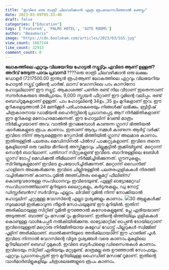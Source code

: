 ```yaml
---
title: "ഇവിടെ ഒരു രാത്രി ചിലവഴിക്കാൻ എത്ര രൂപയെന്നറിഞ്ഞാൽ ഞെട്ടും"
date: 2023-03-09T05:33:40
draft: false
categories: ["Education"]
tags: ['Featured', 'PALMS HOTEL', 'SUTE ROOMS']
author: "Beaumaris"
image: "https://cdn.boolokam.com/articles/2023/03/SSS.jpg"
view_count: 1887144
like_count: 32913
comment_count: 0
---
```


**ലോകത്തിലെ ഏറ്റവും വിലയേറിയ ഹോട്ടല്‍ സ്യൂട്ട്റും എവിടെ ആണ് ഉള്ളത്?** **അറിവ് തേടുന്ന പാവം പ്രവാസി** ????ഒരു രാത്രി ചിലവഴിക്കാൻ ഒരു ലക്ഷം ഡോളർ (7217500.00 ഇന്ത്യൻ രൂപ)ആണ് ലോകത്തിലെ ഏറ്റവും വിലയേറിയ ഹോട്ടൽ സ്യൂട്ട് റൂമിന്റെ ചാർജ്. ലാസ് വേഗസിലെ പാം കാസിനോ ഹോട്ടലിലാണ് ഈ സ്യൂട്ട്. ആകാശത്ത് പണിത രണ്ട് നില വീടാണ് ഇതെന്നാണ് സന്ദർശകരുടെ അഭിപ്രായം. 9,000 സ്ക്വയർ ഫീറ്റാണ് ഈ റൂമിന്റെ വലിപ്പം. രണ്ട് ബെഡ്റൂമുകളാണ് ഉള്ളത്. പാം ഹോട്ടലിന്റെ 34ഉം ,35 ഉം മുറികളാണ് ഇവ. ഈ മുറികളെടുത്താൽ 24 മണിക്കൂർ പരിചാരകരെയും നിങ്ങൾക്ക് ലഭിക്കും. ബ്രിട്ടീഷ് ചിത്രകാരനായ ഡാമിയൻ ഹൈർസ്റ്റിന്റെ പ്രധാനപ്പെട്ട ആറ് നിർമ്മിതികളാണ് ഈ മുറികളെ മനോഹരമാക്കുന്നത്. ഈ ഹോട്ടലിന് വേണ്ടി മാത്രം നിർമിച്ചവയാണ് അവ. വാതിൽ തുറക്കുമ്പോൾ കാണുന്ന ഗ്ലാസ് ഭിത്തിയൽ ഷാർക്കുകളുടെ രൂപം കാണാം. ഇതാണ് ആദ്യം നമ്മൾ കാണുന്ന ആർട്ട് വർക്ക്. ഇവിടെ നിന്ന് ആദ്യമെത്തുന്ന സ്പേസിൽ ഭിത്തിയിൽ ഗ്ലാസ് അലമാര കാണാം. ഇതിനുള്ളിൽ പലതരം മെഡിസിനൽ പിൽസ് പാക്കറ്റുകളാണ്. ഇവിടെ തന്നെ മുകളിലായി ഒരു വലിയ മീനിന്റെ അസ്തികൂടവും ചില്ലുകൂട്ടിൽ തൂക്കിയിട്ടുണ്ട്. മറ്റൊന്ന് സെന്റർ ബാറിലാണ്. പതിനാറ് സീറ്റുകളുണ്ട് ഇവിടെ. ബാറിനുള്ളിലെ ടേബിൾ ഗ്ലാസ് ടോപ്പ് മെഡിക്കൽ തീമിലാണ് നിർമ്മിച്ചിരിക്കുന്നത്. ഗ്ലൗസുകളും, സിറിഞ്ചുകളുമാണ് ഇവിടെ ഉപയോഗിച്ചിരിക്കുന്നത്. മറ്റൊന്ന് ഡൈനിങ് ഹാളിനെ അലങ്കരിക്കുന്നു. ഇവിടെ ചില്ലിനുള്ളിൽ പലതരംഗുളികകൾ നിരത്തി വച്ചിരിക്കുന്നത് കാണാം.റൂമിൽ അഞ്ച്തരം ക്ലൈമറ്റ് ഫീലിങ്സ് കൊണ്ടുവരാനുള്ള സംവിധാനവും ഇവിടെയുണ്ട്. ഫുള്ളി ഓട്ടോമേറ്റഡ് സംവിധാനത്തിലാണ് മുറിയുടെ ലൈറ്റുകളും, കർട്ടനുകളും, ഡു നോട്ട് ഡിസ്റ്റർബൻസ് സർവീസും എല്ലാം. ലിവിങ് റൂമിൽ നിന്ന് നോക്കിയാൽ ഹോട്ടലിന് ചുറ്റുമുള്ള വേഗസിന്റെ എല്ലാ ദൃശ്യങ്ങളും കാണാം. ![](https://cdn.boolokam.com/articles/2023/03/2RRRT.jpg)30 ആളുകൾക്ക് സുഖമായി ഇരിക്കാവുന്ന നീളൻ സോഫയുമുണ്ട് ഈ മുറിയിൽ. ഇതിന് അരികിലായുള്ള സിറ്റിങ് റൂമിൽ ഊഞ്ഞാൽ കസേരകളുമുണ്ട്. പ്ലേ ഏരിയയാണ് അടുത്തത്. ബാത്ത് റൂം മസാജ് റൂം കൂടിയാണ്. ഇതിന്റെ ഭിത്തിയിലും ഗുളികകൾ കൊണ്ടുള്ള വാൾപേപ്പർ നൽകിയിരിക്കുന്നു. ഓട്ടോമാറ്റിക് ഓപ്പൺ ടോയിലറ്റാണ് ഇവിടെയുള്ളത്.മറ്റൊരു നിർമ്മിതിയായ കളേഡ് ഡോട്ട്സ് പില്ലറുകൾ സ്വിമ്മിങ് പൂളിന് അരികിലാണ്. ബാൽക്കണിയുടെ അരികിലായാണ് ഈ ഹാങിങ് പൂൾ. ഇവിടെ നിന്നാൽ വേഗസിന്റെ വിദൂര ദൃശ്യങ്ങൾ വരെ കാണാം.മുകളിലെ മുറിയിലാണ് ബെഡ് റൂമുകൾ. ഇവിടെ ബട്ടർഫ്ളൈ ഡിസൈനുകൾ കാണാം. ഇവിടെയും സിറ്റിങ് ഏരിയയും മറ്റുമുണ്ട്. മാത്രമല്ല ഒരു ഊഞ്ഞാൽ സോഫയും. ഏറ്റവും പ്രധാനപ്പെട്ടത് ഈ മുറിയിലുള്ള ഹൈഡിങ് മസാജ് റൂമാണ്. ഇതിന്റെ വാൾമാർബിളുകളിലും ചിത്രശലഭങ്ങളുടെ രൂപം കാണാം.
